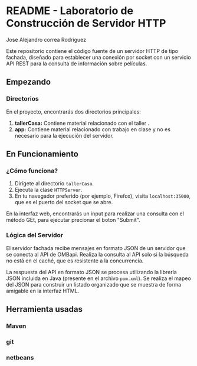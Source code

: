 # README - Laboratorio de Construcción de Servidor HTTP
Jose Alejandro correa Rodriguez



Este repositorio contiene el código fuente de un servidor HTTP de tipo fachada, diseñado para establecer una conexión por socket con un servicio API REST para la consulta de información sobre películas.

## Empezando

### Directorios

En el proyecto, encontrarás dos directorios principales:

1. **tallerCasa:** Contiene material relacionado con el taller .
2. **app:** Contiene material relacionado con trabajo en clase y no es necesario para la ejecución del servidor.


## En Funcionamiento

### ¿Cómo funciona?

1. Dirígete al directorio `tallerCasa`.
2. Ejecuta la clase `HTTPServer`.
3. En tu navegador preferido (por ejemplo, Firefox), visita `localhost:35000`, que es el puerto del socket que se abre.

En la interfaz web, encontrarás un input para realizar  una consulta  con el método GEt, para ejecutar precionar el boton  "Submit".



### Lógica del Servidor

El servidor fachada recibe mensajes en formato JSON de un servidor que se conecta al API de OMBapi. Realiza la consulta al API solo si la búsqueda no está en el caché, que es resistente a la concurrencia.

La respuesta del API en formato JSON se procesa utilizando la librería JSON incluida en Java (presente en el archivo `pom.xml`). Se realiza el mapeo del JSON para construir un listado organizado que se muestra de forma amigable en la interfaz HTML.

## Herramienta usadas

### Maven
### git
### netbeans
